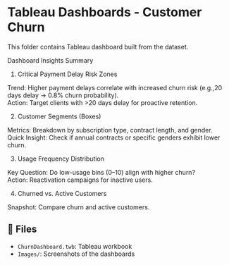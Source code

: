 # Tableau Dashboards - Customer Churn

This folder contains Tableau dashboard built from the dataset.  

Dashboard Insights Summary

1. Critical Payment Delay Risk Zones 

Trend: Higher payment delays correlate with increased churn risk (e.g.,20 days delay → 0.8% churn probability).  
Action: Target clients with >20 days delay for proactive retention.

2. Customer Segments (Boxes)

Metrics: Breakdown by subscription type, contract length, and gender.  
Quick Insight: Check if annual contracts or specific genders exhibit lower churn.  

3. Usage Frequency Distribution

Key Question: Do low-usage bins (0–10) align with higher churn?  
Action: Reactivation campaigns for inactive users.  

4. Churned vs. Active Customers  

Snapshot: Compare churn and active customers.  


## 📁 Files
- `ChurnDashboard.twb`: Tableau workbook
- `Images/`: Screenshots of the dashboards
